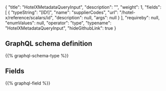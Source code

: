{
  "title": "HotelXMetadataQueryInput",
  "description": "",
  "weight": 1,
  "fields": [
    {
      "typeString": "[ID!]",
      "name": "supplierCodes",
      "url": "/hotel-x/reference/scalars/id",
      "description": null,
      "args": null
    }
  ],
  "requireby": null,
  "enumValues": null,
  "operator": "type",
  "typename": "HotelXMetadataQueryInput",
  "hideGithubLink": true
}
## GraphQL schema definition

{{% graphql-schema-type %}}

## Fields

{{% graphql-field %}}
